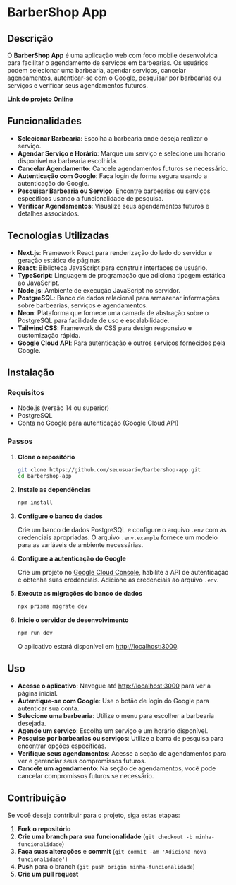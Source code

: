 # BarberShop App

## Descrição

O **BarberShop App** é uma aplicação web com foco mobile desenvolvida para facilitar o agendamento de serviços em barbearias. Os usuários podem selecionar uma barbearia, agendar serviços, cancelar agendamentos, autenticar-se com o Google, pesquisar por barbearias ou serviços e verificar seus agendamentos futuros.

**[Link do projeto Online](https://barbershop-rosy.vercel.app/)**

## Funcionalidades

- **Selecionar Barbearia**: Escolha a barbearia onde deseja realizar o serviço.
- **Agendar Serviço e Horário**: Marque um serviço e selecione um horário disponível na barbearia escolhida.
- **Cancelar Agendamento**: Cancele agendamentos futuros se necessário.
- **Autenticação com Google**: Faça login de forma segura usando a autenticação do Google.
- **Pesquisar Barbearia ou Serviço**: Encontre barbearias ou serviços específicos usando a funcionalidade de pesquisa.
- **Verificar Agendamentos**: Visualize seus agendamentos futuros e detalhes associados.

## Tecnologias Utilizadas

- **Next.js**: Framework React para renderização do lado do servidor e geração estática de páginas.
- **React**: Biblioteca JavaScript para construir interfaces de usuário.
- **TypeScript**: Linguagem de programação que adiciona tipagem estática ao JavaScript.
- **Node.js**: Ambiente de execução JavaScript no servidor.
- **PostgreSQL**: Banco de dados relacional para armazenar informações sobre barbearias, serviços e agendamentos.
- **Neon**: Plataforma que fornece uma camada de abstração sobre o PostgreSQL para facilidade de uso e escalabilidade.
- **Tailwind CSS**: Framework de CSS para design responsivo e customização rápida.
- **Google Cloud API**: Para autenticação e outros serviços fornecidos pela Google.

## Instalação

### Requisitos

- Node.js (versão 14 ou superior)
- PostgreSQL
- Conta no Google para autenticação (Google Cloud API)

### Passos

1. **Clone o repositório**

   ```bash
   git clone https://github.com/seuusuario/barbershop-app.git
   cd barbershop-app
   ```

2. **Instale as dependências**

   ```bash
   npm install
   ```

3. **Configure o banco de dados**

   Crie um banco de dados PostgreSQL e configure o arquivo `.env` com as credenciais apropriadas. O arquivo `.env.example` fornece um modelo para as variáveis de ambiente necessárias.

4. **Configure a autenticação do Google**

   Crie um projeto no [Google Cloud Console](https://console.cloud.google.com/), habilite a API de autenticação e obtenha suas credenciais. Adicione as credenciais ao arquivo `.env`.

5. **Execute as migrações do banco de dados**

   ```bash
   npx prisma migrate dev
   ```

6. **Inicie o servidor de desenvolvimento**

   ```bash
   npm run dev
   ```

   O aplicativo estará disponível em [http://localhost:3000](http://localhost:3000).

## Uso

- **Acesse o aplicativo**: Navegue até [http://localhost:3000](http://localhost:3000) para ver a página inicial.
- **Autentique-se com Google**: Use o botão de login do Google para autenticar sua conta.
- **Selecione uma barbearia**: Utilize o menu para escolher a barbearia desejada.
- **Agende um serviço**: Escolha um serviço e um horário disponível.
- **Pesquise por barbearias ou serviços**: Utilize a barra de pesquisa para encontrar opções específicas.
- **Verifique seus agendamentos**: Acesse a seção de agendamentos para ver e gerenciar seus compromissos futuros.
- **Cancele um agendamento**: Na seção de agendamentos, você pode cancelar compromissos futuros se necessário.

## Contribuição

Se você deseja contribuir para o projeto, siga estas etapas:

1. **Fork o repositório**
2. **Crie uma branch para sua funcionalidade** (`git checkout -b minha-funcionalidade`)
3. **Faça suas alterações** e **commit** (`git commit -am 'Adiciona nova funcionalidade'`)
4. **Push** para o branch (`git push origin minha-funcionalidade`)
5. **Crie um pull request**
